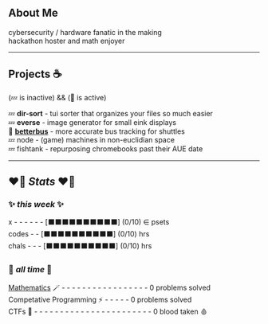 ## About Me

cybersecurity / hardware fanatic in the making  
hackathon hoster and math enjoyer  

----

## Projects ☕

(💤 is inactive) && (🔧 is active)

💤 **dir-sort** - tui sorter that organizes your files so much easier  
💤 **everse** - image generator for small eink displays  
🔧 [**betterbus**](https://github.com/pormonto/betterbus) - more accurate bus tracking for shuttles  
💤 node - (game) machines in non-euclidian space  
💤 fishtank - repurposing chromebooks past their AUE date  

----

## ❤️‍🔥 _Stats_ ❤️‍🔥

### ✨ _this week_ ✨  
 
x - - - - - - [⬛⬛⬛⬛⬛⬛⬛⬛⬛⬛] (0/10) $\in$ psets  
codes - - [⬛⬛⬛⬛⬛⬛⬛⬛⬛⬛] (0/10) hrs   
chals - - - [⬛⬛⬛⬛⬛⬛⬛⬛⬛⬛] (0/10) hrs  

### 🍓 _all time_ 🍓  
[Mathematics](https://github.com/pormonto/Mathematics) 🪄 - - - - - - - - - - - - - - - - - 0 problems solved  
Competative Programming ⚡️ - - - - - 0 problems solved  
CTFs 🚩 - - - - - - - - - - - - - - - - - - - - - - - 0 blood taken 🩸





<!--
**pormonto/pormonto** is a ✨ _special_ ✨ repository because its `README.md` (this file) appears on your GitHub profile.

Here are some ideas to get you started:

- 🔭 I’m currently working on ...
- 🌱 I’m currently learning ...
- 👯 I’m looking to collaborate on ...
- 🤔 I’m looking for help with ...
- 💬 Ask me about ...
- 📫 How to reach me: ...
- 😄 Pronouns: ...
- ⚡ Fun fact: ...
-->
